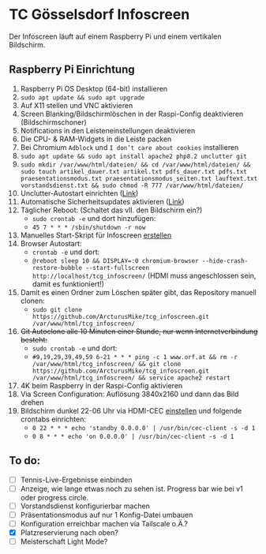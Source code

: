 # TC Gösselsdorf Infoscreen
Der Infoscreen läuft auf einem Raspberry Pi und einem vertikalen Bildschirm.

## Raspberry Pi Einrichtung

1. Raspberry Pi OS Desktop (64-bit) installieren
2. `sudo apt update && sudo apt upgrade`
3. Auf X11 stellen und VNC aktivieren
4. Screen Blanking/Bildschirmlöschen in der Raspi-Config deaktivieren (Bildschirmschoner)
5. Notifications in den Leisteneinstellungen deaktivieren
6. Die CPU- & RAM-Widgets in die Leiste packen
7. Bei Chromium `Adblock` und `I don’t care about cookies` installieren
8. `sudo apt update && sudo apt install apache2 php8.2 unclutter git`
9. `sudo mkdir /var/www/html/dateien/ && cd /var/www/html/dateien/ && sudo touch artikel_dauer.txt artikel.txt pdfs_dauer.txt pdfs.txt praesentationsmodus.txt praesentationsmodus_seiten.txt lauftext.txt vorstandsdienst.txt && sudo chmod -R 777 /var/www/html/dateien/`
10. Unclutter-Autostart einrichten ([Link](https://ostechnix.com/auto-hide-mouse-pointer-using-unclutter-after-a-certain-time/))
11. Automatische Sicherheitsupdates aktivieren ([Link](https://www.elektronik-kompendium.de/sites/raspberry-pi/2002101.htm))
12. Täglicher Reboot: (Schaltet das vll. den Bildschirm ein?)
    - `sudo crontab -e` und dort hinzufügen:
    - `45 7 * * * /sbin/shutdown -r now`
13. Manuelles Start-Skript für Infoscreen [erstellen](https://askubuntu.com/questions/475081/how-to-create-a-launcher-to-execute-a-terminal-command)
14. Browser Autostart:
    - `crontab -e` und dort:
    - `@reboot sleep 10 && DISPLAY=:0 chromium-browser --hide-crash-restore-bubble --start-fullscreen http://localhost/tcg_infoscreen/` (HDMI muss angeschlossen sein, damit es funktioniert!)
15. Damit es einen Ordner zum Löschen später gibt, das Repository manuell clonen:
    - `sudo git clone https://github.com/ArcturusMike/tcg_infoscreen.git /var/www/html/tcg_infoscreen/`
16. ~~Git Autoclone alle 10 Minuten einer Stunde, nur wenn Internetverbindung besteht:~~
    - `sudo crontab -e` und dort:
    - `#9,19,29,39,49,59 6-21 * * * ping -c 1 www.orf.at && rm -r /var/www/html/tcg_infoscreen/ && git clone https://github.com/ArcturusMike/tcg_infoscreen.git /var/www/html/tcg_infoscreen/ && service apache2 restart`
17. 4K beim Raspberry in der Raspi-Config aktivieren
18.  Via Screen Configuration: Auflösung 3840x2160 und dann das Bild drehen
19. Bildschirm dunkel 22-06 Uhr via HDMI-CEC [einstellen](https://pimylifeup.com/raspberrypi-hdmi-cec/) und folgende crontabs einrichten:
    - `0 22 * * * echo 'standby 0.0.0.0' | /usr/bin/cec-client -s -d 1`
    - `0 8 * * * echo 'on 0.0.0.0' | /usr/bin/cec-client -s -d 1`

## To do:

- [ ] Tennis-Live-Ergebnisse einbinden
- [ ] Anzeige, wie lange etwas noch zu sehen ist. Progress bar wie bei v1 oder progress circle.
- [ ] Vorstandsdienst konfigurierbar machen
- [ ] Präsentationsmodus auf nur 1 Konfig-Datei umbauen
- [ ] Konfiguration erreichbar machen via Tailscale o.Ä.?
- [x] Platzreservierung nach oben?
- [ ] Meisterschaft Light Mode?